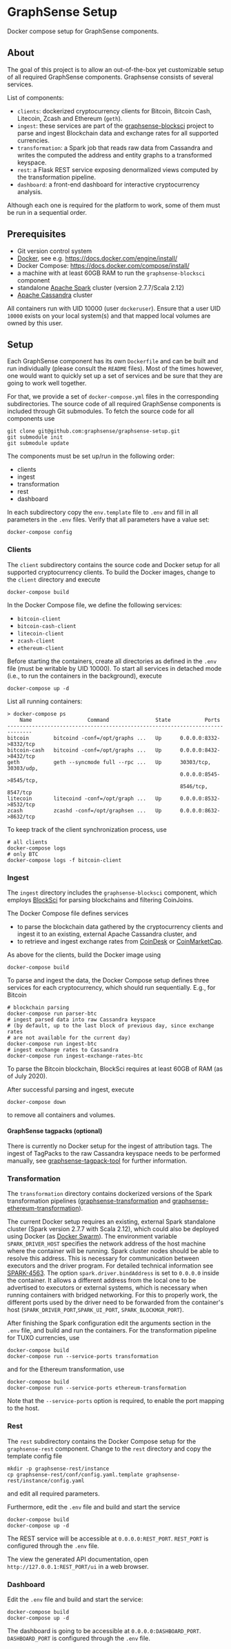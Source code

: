 # GraphSense Setup

Docker compose setup for GraphSense components.


## About

The goal of this project is to allow an out-of-the-box yet customizable setup
of all required GraphSense components. Graphsense consists of several services.

List of components:
- `clients`: dockerized cryptocurrency clients for Bitcoin, Bitcoin Cash,
  Litecoin, Zcash and Ethereum (`geth`).
- `ingest`: these services are part of the
   [graphsense-blocksci][graphsense-blocksci] project to parse and ingest
   Blockchain data and exchange rates for all supported currencies.
- `transformation`: a Spark job that reads raw data from Cassandra and writes
   the computed the address and entity graphs to a transformed keyspace.
- `rest`: a Flask REST service exposing denormalized views computed by the
  transformation pipeline.
- `dashboard`: a front-end dashboard for interactive cryptocurrency analysis.

Although each one is required for the platform to work, some of them must be run
in a sequential order.


## Prerequisites

- Git version control system
- [Docker][docker], see e.g. https://docs.docker.com/engine/install/
- Docker Compose: https://docs.docker.com/compose/install/
- a machine with at least 60GB RAM to run the `graphsense-blocksci` component
- standalone [Apache Spark][apache-spark] cluster (version 2.7.7/Scala 2.12)
- [Apache Cassandra][apache-cassandra] cluster

All containers run with UID 10000 (user `dockeruser`). Ensure that a user
UID `10000` exists on your local system(s) and that mapped local volumes are
owned by this user.


## Setup

Each GraphSense component has its own `Dockerfile` and can be built and run
individually (please consult the `README` files). Most of the times however,
one would want to quickly set up a set of services and be sure that they are
going to work well together.

For that, we provide a set of `docker-compose.yml` files in the corresponding
subdirectories. The source code of all required GraphSense components is
included through Git submodules. To fetch the source code for all components use

```
git clone git@github.com:graphsense/graphsense-setup.git
git submodule init
git submodule update
```

The components must be set up/run in the following order:

- clients
- ingest
- transformation
- rest
- dashboard

In each subdirectory copy the `env.template` file to `.env` and fill in all
parameters in the `.env` files. Verify that all parameters have a value set:

```
docker-compose config
```


### Clients

The `client` subdirectory contains the source code and Docker setup for
all supported cryptocurrency clients. To build the Docker images, change
to the `client` directory and execute

```
docker-compose build
```

In the Docker Compose file, we define the following services:

- `bitcoin-client`
- `bitcoin-cash-client`
- `litecoin-client`
- `zcash-client`
- `ethereum-client`

Before starting the containers, create all directories as defined in the `.env`
file (must be writable by UID 10000). To start all services in detached mode
(i.e., to run the containers in the
background), execute

```
docker-compose up -d
```

List all running containers:

```
> docker-compose ps
    Name                  Command               State           Ports
------------------------------------------------------------------------------
bitcoin        bitcoind -conf=/opt/graphs ...   Up      0.0.0.0:8332->8332/tcp
bitcoin-cash   bitcoind -conf=/opt/graphs ...   Up      0.0.0.0:8432->8432/tcp
geth           geth --syncmode full --rpc ...   Up      30303/tcp, 30303/udp,
                                                        0.0.0.0:8545->8545/tcp,
                                                        8546/tcp, 8547/tcp
litecoin       litecoind -conf=/opt/graph ...   Up      0.0.0.0:8532->8532/tcp
zcash          zcashd -conf=/opt/graphsen ...   Up      0.0.0.0:8632->8632/tcp
```

To keep track of the client synchronization process, use

```
# all clients
docker-compose logs
# only BTC
docker-compose logs -f bitcoin-client
```


### Ingest

The `ingest` directory includes the `graphsense-blocksci` component, which
employs [BlockSci][blocksci] for parsing blockchains and filtering CoinJoins.

The Docker Compose file defines services
- to parse the blockchain data gathered by the cryptocurrency clients and
  ingest it to an existing, external Apache Cassandra cluster, and
- to retrieve and ingest exchange rates from [CoinDesk][coindesk] or
  [CoinMarketCap][coinmarketcap].

As above for the clients, build the Docker image using

```
docker-compose build
```

To parse and ingest the data, the Docker Compose setup defines three services
for each cryptocurrency, which should run sequentially. E.g., for Bitcoin

```
# blockchain parsing
docker-compose run parser-btc
# ingest parsed data into raw Cassandra keyspace
# (by default, up to the last block of previous day, since exchange rates
# are not available for the current day)
docker-compose run ingest-btc
# ingest exchange rates to Cassandra
docker-compose run ingest-exchange-rates-btc
```

To parse the Bitcoin blockchain, BlockSci requires at least 60GB of RAM
(as of July 2020).

After successful parsing and ingest, execute

```
docker-compose down
```

to remove all containers and volumes.

#### GraphSense tagpacks (optional)

There is currently no Docker setup for the ingest of attribution tags.
The ingest of TagPacks to the raw Cassandra keyspace needs to be
performed manually, see [graphsense-tagpack-tool][graphsense-tagpack-tool]
for further information.


### Transformation

The `transformation` directory contains dockerized versions of the Spark
transformation pipelines ([graphsense-transformation][graphsense-transformation]
and [graphsense-ethereum-transformation][graphsense-eth-transformation]).

The current Docker setup requires an existing, external Spark standalone cluster
(Spark version 2.7.7 with Scala 2.12), which could also be deployed using Docker
(as [Docker Swarm](https://docs.docker.com/get-started/swarm-deploy/)).
The environment variable `SPARK_DRIVER_HOST` specifies the network address of
the host machine where the container will be running. Spark cluster nodes should
be able to resolve this address. This is necessary for communication between
executors and the driver program. For detailed technical information see
[SPARK-4563](https://issues.apache.org/jira/browse/SPARK-4563).
The option `spark.driver.bindAddress` is set to `0.0.0.0` inside the container.
It allows a different address from the local one to be advertised to
executors or external systems, which is necessary when running containers
with bridged networking. For this to properly work, the different
ports used by the driver need to be forwarded from the container's host
(`SPARK_DRIVER_PORT`,`SPARK_UI_PORT`, `SPARK_BLOCKMGR_PORT`).

After finishing the Spark configuration edit the arguments section in the
`.env` file, and build and run the containers. For the transformation
pipeline for TUXO currencies, use

```
docker-compose build
docker-compose run --service-ports transformation
```

and for the Ethereum transformation, use

```
docker-compose build
docker-compose run --service-ports ethereum-transformation
```

Note that the `--service-ports` option is required, to enable the port mapping
to the host.


### Rest

The `rest` subdirectory contains the Docker Compose setup for the
`graphsense-rest` component.
Change to the `rest` directory and copy the template config file

```
mkdir -p graphsense-rest/instance
cp graphsense-rest/conf/config.yaml.template graphsense-rest/instance/config.yaml
```

and edit all required parameters.

Furthermore, edit the `.env` file and build and start the service

```
docker-compose build
docker-compose up -d
```

The REST service will be accessible at `0.0.0.0:REST_PORT`. `REST_PORT` is
configured through the `.env` file.

The view the generated API documentation, open `http://127.0.0.1:REST_PORT/ui`
in a web browser.

### Dashboard

Edit the `.env` file and build and start the service:

```
docker-compose build
docker-compose up -d
```

The dashboard is going to be accessible at `0.0.0.0:DASHBOARD_PORT`.
`DASHBOARD_PORT` is configured through the `.env` file.


[apache-spark]: https://spark.apache.org/downloads.html
[apache-cassandra]: http://cassandra.apache.org/download
[graphsense-blocksci]: https://github.com/graphsense/graphsense-blocksci
[docker]: https://www.docker.com
[blocksci]: https://github.com/citp/BlockSci
[coindesk]: https://www.coindesk.com/api
[coinmarketcap]: https://coinmarketcap.com
[graphsense-tagpack-tool]: https://github.com/graphsense/graphsense-tagpack-tool
[graphsense-transformation]: https://github.com/graphsense/graphsense-transformation
[graphsense-eth-transformation]: https://github.com/graphsense/graphsense-ethereum-transformation
